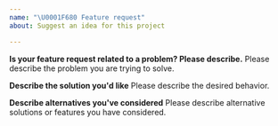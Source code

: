 ```yaml
---
name: "\U0001F680 Feature request"
about: Suggest an idea for this project

---
```


<!--
Thank you for suggesting an idea to make bookhunter better.

Please fill in as much of the template below as you're able.
-->

**Is your feature request related to a problem? Please describe.**
Please describe the problem you are trying to solve.

**Describe the solution you'd like**
Please describe the desired behavior.

**Describe alternatives you've considered**
Please describe alternative solutions or features you have considered.
